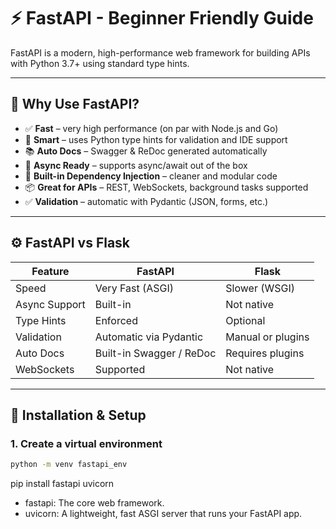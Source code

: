 # ⚡ FastAPI - Beginner Friendly Guide

FastAPI is a modern, high-performance web framework for building APIs with Python 3.7+ using standard type hints.

---

## 🚀 Why Use FastAPI?

- ✅ **Fast** – very high performance (on par with Node.js and Go)
- 🧠 **Smart** – uses Python type hints for validation and IDE support
- 📚 **Auto Docs** – Swagger & ReDoc generated automatically
- 🔁 **Async Ready** – supports async/await out of the box
- 🧩 **Built-in Dependency Injection** – cleaner and modular code
- 📦 **Great for APIs** – REST, WebSockets, background tasks supported
- ✅ **Validation** – automatic with Pydantic (JSON, forms, etc.)

---

## ⚙️ FastAPI vs Flask

| Feature              | FastAPI                    | Flask                       |
|----------------------|----------------------------|-----------------------------|
| Speed                | Very Fast (ASGI)           | Slower (WSGI)               |
| Async Support        | Built-in                   | Not native                  |
| Type Hints           | Enforced                   | Optional                    |
| Validation           | Automatic via Pydantic     | Manual or plugins           |
| Auto Docs            | Built-in Swagger / ReDoc   | Requires plugins            |
| WebSockets           | Supported                  | Not native                  |

---

## 🧰 Installation & Setup

### 1. Create a virtual environment
```bash
python -m venv fastapi_env


```
pip install fastapi uvicorn
- fastapi: The core web framework.
- uvicorn: A lightweight, fast ASGI server that runs your FastAPI app. 
```
